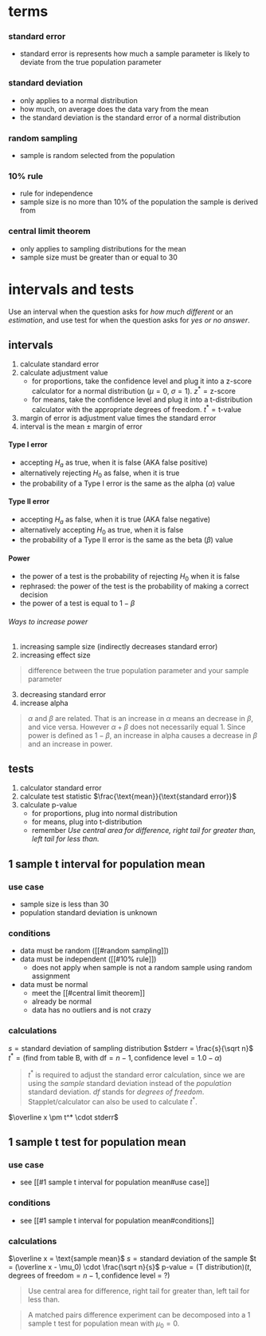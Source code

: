 # **terms**
### standard error
- standard error is represents how much a sample parameter is likely to deviate from the true population parameter
### standard deviation
- only applies to a normal distribution
- how much, on average does the data vary from the mean
- the standard deviation is the standard error of a normal distribution
### random sampling
- sample is random selected from the population
### 10% rule
- rule for independence
- sample size is no more than 10% of the population the sample is derived from
### central limit theorem
- only applies to sampling distributions for the mean
- sample size must be greater than or equal to 30
# intervals and tests
Use an interval when the question asks for *how much different* or an *estimation*, and use test for when the question asks for *yes or no answer*.
## intervals
1. calculate standard error
2. calculate adjustment value
	- for proportions, take the confidence level and plug it into a z-score calculator for a normal distribution ($\mu=0$, $\sigma=1$). $z^* = \text{z-score}$
	- for means, take the confidence level and plug it into a t-distribution calculator with the appropriate degrees of freedom. $t^* = \text{t-value}$
3. margin of error is adjustment value times the standard error
4. interval is the mean $\pm$ margin of error
#### Type I error
- accepting $H_a$ as true, when it is false (AKA false positive)
- alternatively rejecting $H_0$ as false, when it is true
- the probability of a Type I error is the same as the alpha ($\alpha$) value
#### Type II error
- accepting $H_a$ as false, when it is true (AKA false negative)
- alternatively accepting $H_0$ as true, when it is false
- the probability of a Type II error is the same as the beta ($\beta$) value
#### Power
- the power of a test is the probability of rejecting $H_0$ when it is false
- rephrased: the power of the test is the probability of making a correct decision
- the power of a test is equal to $1-\beta$
###### Ways to increase power
1. increasing sample size (indirectly decreases standard error)
2. increasing effect size
> difference between the true population parameter and your sample parameter
3. decreasing standard error
4. increase alpha
> $\alpha$ and $\beta$ are related. That is an increase in $\alpha$ means an decrease in $\beta$, and vice versa. However $\alpha + \beta$ does not necessarily equal 1. Since power is defined as $1-\beta$, an increase in alpha causes a decrease in $\beta$ and an increase in power.
## tests
1. calculator standard error
2. calculate test statistic $\frac{\text{mean}}{\text{standard error}}$
3. calculate p-value
	- for proportions, plug into normal distribution
	- for means, plug into t-distribution
	- remember *Use central area for difference, right tail for greater than, left tail for less than.*
## 1 sample t interval for population mean
### use case
- sample size is less than 30
- population standard deviation is unknown
### conditions
- data must be random ([[#random sampling]])
- data must be independent ([[#10% rule]])
	- does not apply when sample is not a random sample using random assignment
- data must be normal
	- meet the [[#central limit theorem]]
	- already be normal
	- data has no outliers and is not crazy
### calculations
$s = \text{standard deviation of sampling distribution}$
$stderr = \frac{s}{\sqrt n}$
$t^* = (\text{find from table B, with df} = n - 1, \text{confidence level} = 1.0 - \alpha)$
> $t^*$ is required to adjust the standard error calculation, since we are using the *sample* standard deviation instead of the *population* standard deviation. $df$ stands for *degrees of freedom*.
> Stapplet/calculator can also be used to calculate $t^*$.

$\overline x \pm t^* \cdot stderr$
## 1 sample t test for population mean
### use case
- see [[#1 sample t interval for population mean#use case]]
### conditions
- see [[#1 sample t interval for population mean#conditions]]
### calculations
$\overline x = \text{sample mean}$
$s = \text{standard deviation of the sample}$
$t = (\overline x - \mu_0) \cdot \frac{\sqrt n}{s}$
$\text{p-value} = (\text{T distribution})(t, \text{degrees of freedom} = n - 1, \text{confidence level = ?})$
> Use central area for difference, right tail for greater than, left tail for less than.

> A matched pairs difference experiment can be decomposed into a 1 sample t test for population mean with $\mu_0 = 0$.

